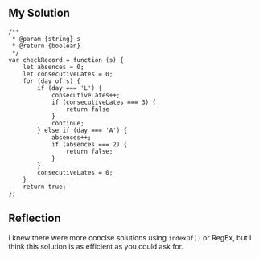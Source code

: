## My Solution

```
/**
 * @param {string} s
 * @return {boolean}
 */
var checkRecord = function (s) {
    let absences = 0;
    let consecutiveLates = 0;
    for (day of s) {
        if (day === 'L') {
            consecutiveLates++;
            if (consecutiveLates === 3) {
                return false
            }
            continue;
        } else if (day === 'A') {
            absences++;
            if (absences === 2) {
                return false;
            }
        }
        consecutiveLates = 0;
    }
    return true;
};
```

## Reflection

I knew there were more concise solutions using `indexOf()` or RegEx, but I think this solution is as efficient as you could ask for.
